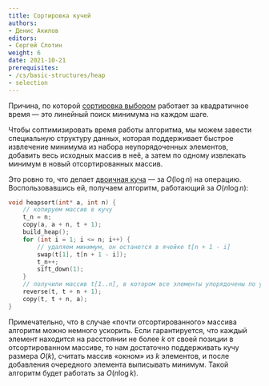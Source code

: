 ```yaml
---
title: Сортировка кучей
authors:
- Денис Акилов
editors:
- Сергей Слотин
weight: 6
date: 2021-10-21
prerequisites:
- /cs/basic-structures/heap
- selection
---
```


Причина, по которой [сортировка выбором](/cs/sorting/selection) работает за квадратичное время — это линейный поиск минимума на каждом шаге.

Чтобы соптимизировать время работы алгоритма, мы можем завести специальную структуру данных, которая поддерживает быстрое извлечение минимума из набора неупорядоченных элементов, добавить весь исходных массив в неё, а затем по одному извлекать минимум в новый отсортированных массив.

Это ровно то, что делает [двоичная куча](/cs/basic-structures/heap) — за $O(\log n)$ на операцию. Воспользовавшись ей, получаем алгоритм, работающий за $O(n \log n)$:

```cpp
void heapsort(int* a, int n) {
    // копируем массив в кучу
    t_n = n;
    copy(a, a + n, t + 1);
    build_heap();
    for (int i = 1; i <= n; i++) {
        // удаляем минимум, он останется в ячейке t[n + 1 - i]
        swap(t[1], t[n + 1 - i]);
        t_n++;
        sift_down(1);
    }
    // получили массив t[1..n], в котором все элементы упорядочены по убыванию
    reverse(t, t + n + 1);
    copy(t, t + n, a);
}
```

Примечательно, что в случае «почти отсортированного» массива алгоритм можно немного ускорить. Если гарантируется, что каждый элемент находится на расстоянии не более $k$ от своей позиции в отсортированном массиве, то нам достаточно поддерживать кучу размера $O(k)$, считать массив «окном» из $k$ элементов, и после добавления очередного элемента выписывать минимум. Такой алгоритм будет работать за $O(n \log k)$.

